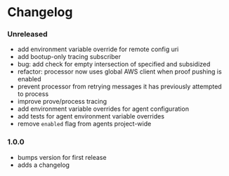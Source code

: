 # Changelog

### Unreleased

- add environment variable override for remote config uri
- add bootup-only tracing subscriber
- bug: add check for empty intersection of specified and subsidized
- refactor: processor now uses global AWS client when proof pushing is enabled
- prevent processor from retrying messages it has previously attempted to
  process
- improve prove/process tracing
- add environment variable overrides for agent configuration
- add tests for agent environment variable overrides
- remove `enabled` flag from agents project-wide

### 1.0.0

- bumps version for first release
- adds a changelog
